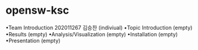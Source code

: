 # opensw-ksc

<di>•Team Introduction</di>
202011267 김승찬 (indiviual)
•Topic Introduction
(empty)
•Results
(empty)
•Analysis/Visualization
(empty)
•Installation
(empty)
•Presentation
(empty)
